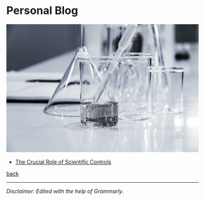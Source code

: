 # Personal Blog

![Blog Banner](./Img_D/blog_banner.jpg)

* [The Crucial Role of Scientific Controls](./scientific-controls.md)

[back](./)

---
*Disclaimer: Edited with the help of Grammarly.*

